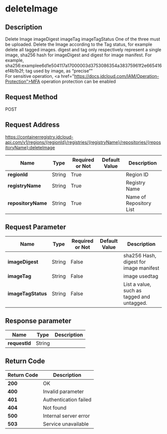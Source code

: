 # deleteImage


## Description
Delete Image
imageDigest imageTag imageTagStatus One of the three must be uploaded.
Delete the Image according to the Tag status, for example delete all tagged images.
digest and tag only respectively represent a single image, sha256 hash for imageDigest and digest for image manifest.
For example, sha256:examplee6d1e504117a17000003d3753086354a38375961f2e665416ef4b1b2f; tag used by image, as “precise”" 
</br>For sensitive operation, <a href="https://docs.jdcloud.com/IAM/Operation-Protection”>MFA operation protection can be enabled</a>

## Request Method
POST

## Request Address
https://containerregistry.jdcloud-api.com/v1/regions/{regionId}/registries/{registryName}/repositories/{repositoryName}:deleteImage

|Name|Type|Required or Not|Default Value|Description|
|---|---|---|---|---|
|**regionId**|String|True| |Region ID|
|**registryName**|String|True| |Registry Name|
|**repositoryName**|String|True| |Name of Repository List|

## Request Parameter
|Name|Type|Required or Not|Default Value|Description|
|---|---|---|---|---|
|**imageDigest**|String|False| |sha256 Hash, digest for image manifest|
|**imageTag**|String|False| |image usedtag|
|**imageTagStatus**|String|False| |List a value, such as tagged and untagged.|


## Response parameter
|Name|Type|Description|
|---|---|---|
|**requestId**|String| |


## Return Code
|Return Code|Description|
|---|---|
|**200**|OK|
|**400**|Invalid parameter|
|**401**|Authentication failed|
|**404**|Not found|
|**500**|Internal server error|
|**503**|Service unavailable|
